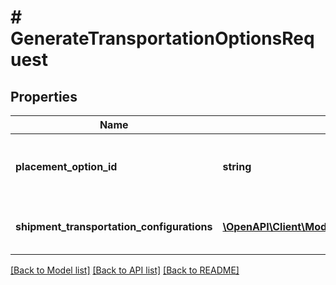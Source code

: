 # # GenerateTransportationOptionsRequest

## Properties

Name | Type | Description | Notes
------------ | ------------- | ------------- | -------------
**placement_option_id** | **string** | The placement option to generate transportation options for. |
**shipment_transportation_configurations** | [**\OpenAPI\Client\Model\fulfillmentInbound\ShipmentTransportationConfiguration[]**](ShipmentTransportationConfiguration.md) | List of shipment transportation configurations. |

[[Back to Model list]](../../README.md#models) [[Back to API list]](../../README.md#endpoints) [[Back to README]](../../README.md)
